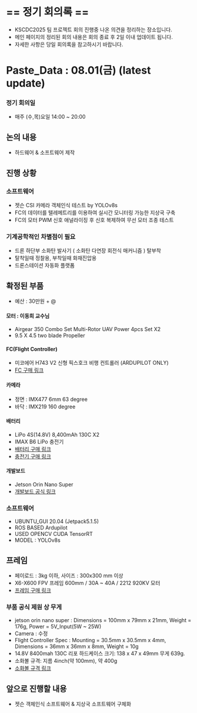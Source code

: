 # == 정기 회의록 ==
- KSCDC2025 팀 프로젝트 회의 진행중 나온 의견을 정리하는 장소입니다.
- 메인 페이지의 정리된 회의 내용은 회의 종료 후 2일 이내 업데이트 됩니다.
- 자세한 사항은 당일 회의록을 참고하시기 바랍니다.

# Paste_Data : 08.01(금) (latest update) 

### 정기 회의일
- 매주 (수,목)요일 14:00 ~ 20:00

## 논의 내용
- 하드웨어 & 소프트웨어 제작

## 진행 상황
### 소프트웨어
- 젯슨 CSI 카메라 객체인식 테스트 by YOLOv8s
- FC의 데이터를 텔레메트리를 이용하여 실시간 모니터링 가능한 지상국 구축
- FC의 모터 PWM 신호 애널라이징 후 신호 복제하여 무선 모터 조종 테스트

### 기계공학적인 차별점이 필요
- 드론 하단부 소화탄 발사기 ( 소화탄 다연장 회전식 매커니즘 ) 탈부착
- 탈착일때 정찰용, 부착일때 화재진압용
- 드론스테이션 자동화 플랫폼

## 확정된 부품
- 예산 : 30만원 + @

#### 모터 : 이동희 교수님 
- Airgear 350 Combo Set Multi-Rotor UAV Power 4pcs Set X2
- 9.5 X 4.5 two blade Propeller
  
#### FC(Flight Controller)
- 미코에어 H743 V2 신형 픽스호크 비행 컨트롤러 (ARDUPILOT ONLY)
- [FC 구매 링크](https://ko.aliexpress.com/item/1005008824819033.html?spm=a2g0o.order_list.order_list_main.119.f19d140fXWRv7X&gatewayAdapt=glo2kor)

#### 카메라
- 정면 : IMX477 6mm 63 degree
- 바닥 : IMX219 160 degree

#### 배터리 
- LiPo 4S(14.8V) 8,400mAh 130C X2 
- IMAX B6 LiPo 충전기
- [배터리 구매 링크](https://ko.aliexpress.com/item/1005001956377380.html?spm=a2g0o.order_list.order_list_main.131.f19d140fXWRv7X&gatewayAdapt=glo2kor)
- [충전기 구매 링크](https://ko.aliexpress.com/item/1005005231331856.html?spm=a2g0o.order_list.order_list_main.125.f19d140fXWRv7X&gatewayAdapt=glo2kor)

#### 개발보드 
- Jetson Orin Nano Super
- [개발보드 공식 링크](https://www.nvidia.com/ko-kr/autonomous-machines/embedded-systems/jetson-orin/nano-super-developer-kit/)

### 소프트웨어
- UBUNTU_GUI 20.04 (Jetpack5.1.5)
- ROS BASED Ardupilot
- USED OPENCV CUDA TensorRT
- MODEL : YOLOv8s

## 프레임
- 페이로드 : 3kg 이하, 사이즈 : 300x300 mm 이상
- X6-X600 FPV 프레임 600mm / 30A ~ 40A / 2212 920KV 모터
- [프레임 구매 링크](https://ko.aliexpress.com/item/1005008274592701.html?spm=a2g0o.order_list.order_list_main.137.f19d140fXWRv7X&gatewayAdapt=glo2kor)

### 부품 공식 제원 상 무게
- jetson orin nano super : Dimensions = 100mm x 79mm x 21mm, Weight = 176g, Power = 5V_Input(5W ~ 25W)
- Camera : 수정
- Flight Controller Spec : Mounting = 30.5mm x 30.5mm x 4mm, Dimensions = 36mm x 36mm x 8mm, Weight = 10g
- 14.8V 8400mah 130C 리포 하드케이스 크기: 138 x 47 x 49mm 무게 639g.
- 소화볼 규격: 지름 4inch(약 100mm), 약 400g
- [소화볼 규격 링크](https://fireds.com/product/%EC%BD%94%EB%81%BC%EB%A6%AC%EC%86%8C%EB%B0%A9%EB%A7%88%ED%8A%B8-%ED%99%94%EC%9D%B4%EC%96%B4%EB%B3%BC4%EC%9D%B8%EC%B9%98-%ED%99%94%EC%9E%AC%EC%B4%88%EA%B8%B0-%EC%9E%90%EB%8F%99-%EC%A7%84%EC%95%95%EA%B3%B5-%EC%86%8C%EA%B3%B5%EA%B0%84-%EC%9E%90%EB%8F%99%EC%86%8C%ED%99%94%EC%9E%A5%EC%B9%98-%EC%9E%90%EB%8F%99%EC%86%8C%ED%99%94%EA%B8%B0/8683/)
## 앞으로 진행할 내용
- 젯슨 객체인식 소프트웨어 & 지상국 소프트웨어 구체화
